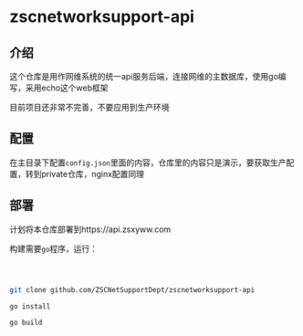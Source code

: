 # zscnetworksupport-api
## 介绍
这个仓库是用作网维系统的统一api服务后端，连接网维的主数据库，使用go编写，采用echo这个web框架

目前项目还非常不完善，不要应用到生产环境
## 配置
在主目录下配置`config.json`里面的内容，仓库里的内容只是演示，要获取生产配置，转到private仓库，nginx配置同理

## 部署
计划将本仓库部署到https://api.zsxyww.com

构建需要`go`程序，运行：

```sh



git clone github.com/ZSCNetSupportDept/zscnetworksupport-api

go install

go build



```

